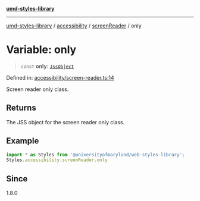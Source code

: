 [**umd-styles-library**](../../../../README.md)

***

[umd-styles-library](../../../../modules.md) / [accessibility](../../../README.md) / [screenReader](../README.md) / only

# Variable: only

> `const` **only**: [`JssObject`](../../../../utilities/namespaces/transform/type-aliases/JssObject.md)

Defined in: [accessibility/screen-reader.ts:14](https://github.com/UMD-Digital/design-system/blob/ada30a44686a89a90941bbd44a6f156101fc9b44/packages/styles/source/accessibility/screen-reader.ts#L14)

Screen reader only class.

## Returns

The JSS object for the screen reader only class.

## Example

```typescript
import * as Styles from '@universityofmaryland/web-styles-library';
Styles.accessibility.screenReader.only
```

## Since

1.8.0
